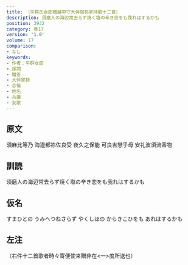 ```yaml
---
title: （平群氏女郎贈越中守大伴宿祢家持歌十二首）
description: 須磨人の海辺常去らず焼く塩の辛き恋をも我れはするかも
position: 3932
category: 巻17
version: '1.0'
volume: 17
comparison:
- なし
keywords:
- 作者：平群女郎
- 序詞
- 贈答
- 大伴家持
- 恋情
- 地名
- 兵庫
- 女歌
---
```


## 原文

須麻比等乃 海邊都祢佐良受 夜久之保能 可良吉戀乎母 安礼波須流香物

## 訓読

須磨人の海辺常去らず焼く塩の辛き恋をも我れはするかも

## 仮名

すまひとの うみへつねさらず やくしほの からきこひをも あれはするかも

## 左注

（右件十二首歌者時々寄便使来贈非在<一>度所送也）

